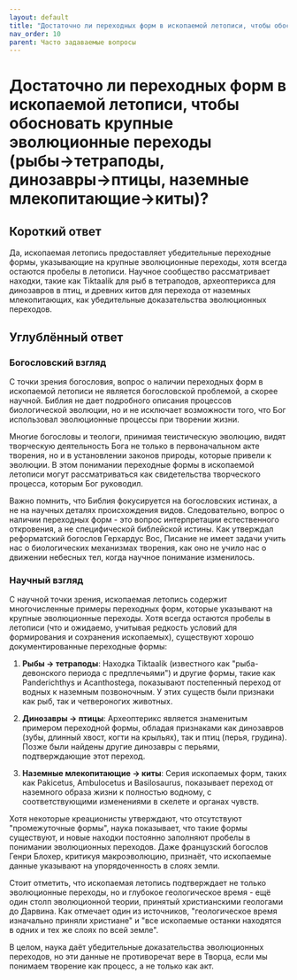 ```yaml
---
layout: default
title: "Достаточно ли переходных форм в ископаемой летописи, чтобы обосновать крупные эволюционные переходы (рыбы→тетраподы, динозавры→птицы, наземные млекопитающие→киты)?"
nav_order: 10
parent: Часто задаваемые вопросы
---
```


# Достаточно ли переходных форм в ископаемой летописи, чтобы обосновать крупные эволюционные переходы (рыбы→тетраподы, динозавры→птицы, наземные млекопитающие→киты)?

## Короткий ответ

Да, ископаемая летопись предоставляет убедительные переходные формы, указывающие на крупные эволюционные переходы, хотя всегда остаются пробелы в летописи. Научное сообщество рассматривает находки, такие как Tiktaalik для рыб в тетраподов, археоптерикса для динозавров в птиц, и древних китов для перехода от наземных млекопитающих, как убедительные доказательства эволюционных переходов.

## Углублённый ответ

### Богословский взгляд

С точки зрения богословия, вопрос о наличии переходных форм в ископаемой летописи не является богословской проблемой, а скорее научной. Библия не дает подробного описания процессов биологической эволюции, но и не исключает возможности того, что Бог использовал эволюционные процессы при творении жизни. 

Многие богословы и теологи, принимая теистическую эволюцию, видят творческую деятельность Бога не только в первоначальном акте творения, но и в установлении законов природы, которые привели к эволюции. В этом понимании переходные формы в ископаемой летописи могут рассматриваться как свидетельства творческого процесса, которым Бог руководил.

Важно помнить, что Библия фокусируется на богословских истинах, а не на научных деталях происхождения видов. Следовательно, вопрос о наличии переходных форм - это вопрос интерпретации естественного откровения, а не специфической библейской истины. Как утверждал реформатский богослов Герхардус Вос, Писание не имеет задачи учить нас о биологических механизмах творения, как оно не учило нас о движении небесных тел, когда научное понимание изменилось.

### Научный взгляд

С научной точки зрения, ископаемая летопись содержит многочисленные примеры переходных форм, которые указывают на крупные эволюционные переходы. Хотя всегда остаются пробелы в летописи (что и ожидаемо, учитывая редкость условий для формирования и сохранения ископаемых), существуют хорошо документированные переходные формы:

1. **Рыбы → тетраподы**: Находка Tiktaalik (известного как "рыба-девонского периода с предплечьями") и другие формы, такие как Panderichthys и Acanthostega, показывают постепенный переход от водных к наземным позвоночным. У этих существ были признаки как рыб, так и четвероногих животных.

2. **Динозавры → птицы**: Археоптерикс является знаменитым примером переходной формы, обладая признаками как динозавров (зубы, длинный хвост, когти на крыльях), так и птиц (перья, грудина). Позже были найдены другие динозавры с перьями, подтверждающие этот переход.

3. **Наземные млекопитающие → киты**: Серия ископаемых форм, таких как Pakicetus, Ambulocetus и Basilosaurus, показывает переход от наземного образа жизни к полностью водному, с соответствующими изменениями в скелете и органах чувств.

Хотя некоторые креационисты утверждают, что отсутствуют "промежуточные формы", наука показывает, что такие формы существуют, и новые находки постоянно заполняют пробелы в понимании эволюционных переходов. Даже французский богослов Генри Блохер, критикуя макроэволюцию, признаёт, что ископаемые данные указывают на упорядоченность в слоях земли.

Стоит отметить, что ископаемая летопись подтверждает не только эволюционные переходы, но и глубокое геологическое время - ещё один столп эволюционной теории, принятый христианскими геологами до Дарвина. Как отмечает один из источников, "геологическое время изначально приняли христиане" и "все ископаемые останки находятся в одних и тех же слоях по всей земле".

В целом, наука даёт убедительные доказательства эволюционных переходов, но эти данные не противоречат вере в Творца, если мы понимаем творение как процесс, а не только как акт.